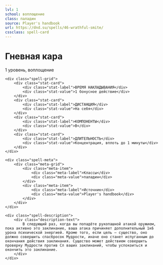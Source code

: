 ```yaml
---
lvl: 1
school: воплощение
class: паладин
source: Player's handbook
url: https://dnd.su/spells/46-wrathful-smite/
cssclass: spell-card
---
```


<div class="spell-container">
    <div class="spell-header">
        <h1 class="spell-name">Гневная кара</h1>
        <div class="spell-level">1 уровень, воплощение</div>
    </div>
    
    <div class="spell-grid">
        <div class="stat-card">
            <div class="stat-label">ВРЕМЯ НАКЛАДЫВАНИЯ</div>
            <div class="stat-value">1 бонусное действие</div>
        </div>
        <div class="stat-card">
            <div class="stat-label">ДИСТАНЦИЯ</div>
            <div class="stat-value">На себя</div>
        </div>
        <div class="stat-card">
            <div class="stat-label">КОМПОНЕНТЫ</div>
            <div class="stat-value">В</div>
        </div>
        <div class="stat-card">
            <div class="stat-label">ДЛИТЕЛЬНОСТЬ</div>
            <div class="stat-value">Концентрация, вплоть до 1 минуты</div>
        </div>
    </div>
    
    <div class="spell-meta">
        <div class="meta-grid">
            <div class="meta-item">
                <div class="meta-label">Классы</div>
                <div class="meta-value">паладин</div>
            </div>
            <div class="meta-item">
                <div class="meta-label">Источник</div>
                <div class="meta-value">Player's handbook</div>
            </div>
        </div>
    </div>
    
    <div class="spell-description">
        <div class="description-text">
            В следующий раз, когда вы попадёте рукопашной атакой оружием, пока активно это заклинание, ваша атака причиняет дополнительный 1к6 урона психической энергией. Кроме того, если цель — существо, оно должно совершить спасбросок Мудрости, иначе оно станет испуганным до окончания действия заклинания. Существо может действием совершить проверку Мудрости против Сл ваших заклинаний, чтобы успокоиться и окончить это заклинание.
        </div>
    </div>
</div>